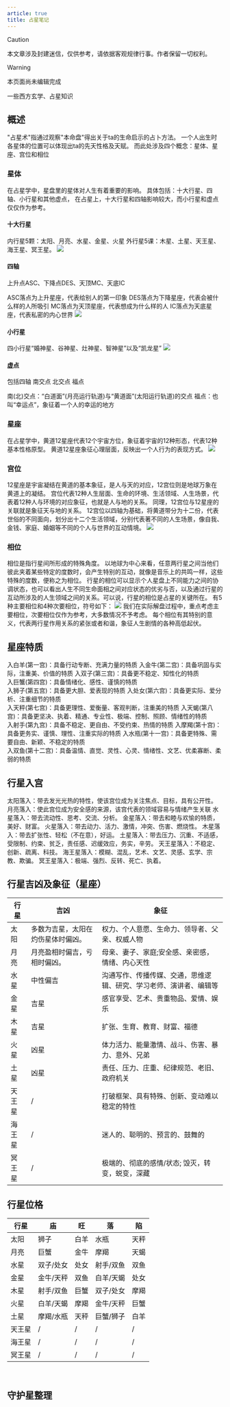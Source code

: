 ```yaml
---
article: true
title: 占星笔记
---
```


> [!caution]
> 本文章涉及封建迷信，仅供参考，请依据客观规律行事。作者保留一切权利。

> [!warning]
> 本页面尚未编辑完成

一些西方玄学、占星知识
<!-- more -->


## 概述
"占星术"指通过观察"本命盘"得出关于ta的生命启示的占卜方法。
一个人出生时各星体的位置可以体现出ta的先天性格及天赋。
而此处涉及四个概念：星体、星座、宫位和相位
### 星体
在占星学中，星盘里的星体对人生有着重要的影响。
具体包括：十大行星、四轴、小行星和其他虚点，
在占星上，十大行星和四轴影响较大，而小行星和虚点仅仅作为参考。
#### 十大行星
内行星5颗：太阳、月亮、水星、金星、火星
外行星5课：木星、土星、天王星、海王星、冥王星。
![](http://pic.puremcs.top/img/2025/02/15/67af8dc05c3ca.jpg)
#### 四轴
上升点ASC、下降点DES、天顶MC、天底IC

ASC落点为上升星座，代表给别人的第一印象
DES落点为下降星座，代表会被什么样的人所吸引
MC落点为天顶星座，代表想成为什么样的人
IC落点为天底星座，代表私密的内心世界
![](http://pic.puremcs.top/img/2025/02/15/67b0a30458250.webp)
#### 小行星
四小行星“婚神星、谷神星、灶神星、智神星”以及“凯龙星”
![](http://pic.puremcs.top/img/2025/02/15/67af8dc9c4e58.webp)
#### 虚点
包括四轴 南交点 北交点 福点

南(北)交点：“白道面”(月亮运行轨道)与“黄道面”(太阳运行轨道)的交点
福点：也叫“幸运点”，象征着一个人的幸运的地方

### 星座
在占星学中，黄道12星座代表12个宇宙方位，象征着宇宙的12种形态，代表12种基本性格原型。
黄道12星座象征心理层面，反映出一个人行为的表现方式。
![](http://pic.puremcs.top/img/2025/02/15/67b0a7f28e707.webp)

### 宫位
12星座是宇宙凝结在黄道的基本象征，是人与天的对应，12宫位则是地球万象在黄道上的凝结。
宫位代表12种人生层面、生命的环境、生活领域、人生场景，代表着12种人与环境的对应象征，也就是人与地的关系。
同理，12宫位与12星座的关联就是象征天与地的关系。
12宫位以四轴为基础，将黄道带分为十二份，代表世俗的不同面向，划分出十二个生活领域，分别代表著不同的人生场景，像自我、金钱、家庭、婚姻等不同的个人与世界的互动情境。
![](http://pic.puremcs.top/img/2025/02/15/67b0a86eedbb4.png)

### 相位
相位是指行星间所形成的特殊角度。
以地球为中心来看，任意两行星之间当他们彼此夹着某些特定的度数时，会产生特别的互动，就像是音乐上的共鸣一样，这些特殊的度数，便称之为相位。
行星的相位可以显示个人星盘上不同能力之间的协调状态，也可以看出人生不同生命面相之间对应状态的优劣与否，以及通过行星的互动所涉及的人生领域之间的关系。可以说，行星的相位是占星的关键所在。
有5种主要相位和4种次要相位，符号如下：
![](http://pic.puremcs.top/img/2025/02/15/67b0a959e2913.png)
我们在实际解盘过程中，重点考虑主要相位，次要相位仅作为参考，大多数情况不予考虑。
每个相位有其特别的意义，代表两行星作用关系的紧张或者和谐，象征人生剧情的各种高低起伏。


## 星座特质
入白羊(第一宫)：具备行动专断、充满力量的特质 
入金牛(第二宫)：具备巩固与实际，注重美、价值的特质 
入双子(第三宫)：具备更不稳定、知性化的特质  
入巨蟹(第四宫)：具备情绪化、感性、谨慎的特质  
入狮子(第五宫)：具备更大胆、爱表现的特质 
入处女(第六宫)：具备更实际、爱分析、注重细节的特质  
入天秤(第七宫)：具备更理性、爱衡量、客观判断，注重美的特质 
入天蝎(第八宫)：具备更坚决、执着、精通、专业性、极端、控制、照顾、情绪性的特质  
入射手(第九宫)：具备不稳定、更自由、不受约束、热情的特质 
入摩羯(第十宫)：具备更务实、谨慎、理性、注重实际的特质 
入水瓶(第十一宫)：具备更特殊、需要自由、新颖、不稳定的特质  
入双鱼(第十二宫)：具备温情、直觉、灵性、心灵、情绪性、文艺、优柔寡断、柔弱的特质

## 行星入宫
太阳落入：带去发光光热的特性，使该宫位成为关注焦点、目标，具有公开性。
月亮落入：使此宫位成为安全感的来源，该宫代表的领域容易与情绪产生关联 
水星落入：带去流动性、思考、交流、分析。
金星落入：带去和睦与欢愉的特质，美好、财富。
火星落入：带去动力、活力、激情，冲突、伤害、燃烧性。
木星落入：带去扩张性、轻松（不在意），好运。
土星落入：带去压力、沉重、不适感，受限制、约束、贫乏，责任感、迟缓效应，务实，辛劳。
天王星落入：不稳定、创新、疏离、科技。
海王星落入：模糊、混乱，艺术、文艺、灵感、玄学、宗教、欺骗。
冥王星落入：极端、强烈、反转、死亡、执着。

## 行星吉凶及象征（星座）
|行星|吉凶|象征|
|---|---|---|
|太阳|多数为吉星，太阳在灼伤星体时偏凶。|权力、个人意愿、生命力、领导者、父亲、权威人物|
|月亮|月亮盈相时偏吉，亏相时偏凶。|母亲、妻子、家庭;安全感、亲密感，情绪、内心天性|
|水星|中性偏吉|沟通写作、传播传媒、交通，思维逻辑、研究、学习老师、演讲者、编辑等|
|金星|吉星|感官享受、艺术、贵重物品、爱情、娱乐|
|木星|吉星|扩张、生育、教育、财富、福德|
|火星|凶星|体力活力、能量激情、战斗、伤害、暴力、意外、兄弟|
|土星|凶星|责任、压力、庄重、纪律规范、老旧、政府机关|
|天王星|/|打破框架、具有特殊、创新、变动难以稳定的特性|
|海王星|/|迷人的、聪明的、预言的、鼓舞的|
|冥王星|/|极端的、彻底的感情/状态; 毁灭，转变，蜕变，深藏|

## 行星位格
|行星|庙|旺|落|陷|
|---|---|---|---|---|
|太阳|狮子|白羊|水瓶|天秤|
|月亮|巨蟹|金牛|摩羯|天蝎|
|水星|双子/处女|处女|射手/双鱼|双鱼|
|金星|金牛/天秤|双鱼|白羊/天蝎|处女|
|木星|射手/双鱼|巨蟹|双子/处女|摩羯|
|火星|白羊/天蝎|摩羯|金牛/天秤|巨蟹|
|土星|摩羯/水瓶|天秤|巨蟹/狮子|白羊|
|天王星|/|/|/|/|
|海王星|/|/|/|/|
|冥王星|/|/|/|/|

 
## 守护星整理
